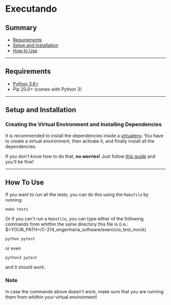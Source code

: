 # Executando

## Summary

* [Requirements](#requirements)
* [Setup and Installation](#setup-installation)
* [How to Use](#how-to-use)

*********************
## Requirements <a name="requirements"></a>

* [Python 3.6+](https://www.python.org/)
* Pip 20.0+ (comes with Python 3)

*********************
## Setup and Installation <a name="setup-installation"></a>

### Creating the Virtual Environment and Installing Dependencies

It is recommended to install the dependencies inside a [virtualenv](https://docs.python.org/3/tutorial/venv.html). You have to create a virtual environment, then activate it, and finally install all the dependencies.

If you don't know how to do that, <b>no worries!</b> Just follow [this guide](docs/set_up_virtual_environment.md) and you'll be fine!

*********************

## How To Use <a name="how-to-use"></a>

If you want to run all the tests, you can do this using the `Makefile` by running:

```
make tests
```

Or if you can't run a `Makefile`, you can type either of the following commands from whithin the same directory this file is (i.e.: $<YOUR_PATH>/C-214_engenharia_software/exercicio_test_mock)

```
python pytest
```

or even

```
python3 pytest
```

and it should work.

### Note
In case the commands above doesn't work, make sure that you are running them from whithin your virtual environment!